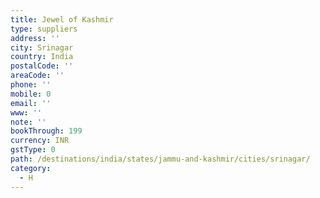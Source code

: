 ```yaml
---
title: Jewel of Kashmir
type: suppliers
address: ''
city: Srinagar
country: India
postalCode: ''
areaCode: ''
phone: ''
mobile: 0
email: ''
www: ''
note: ''
bookThrough: 199
currency: INR
gstType: 0
path: /destinations/india/states/jammu-and-kashmir/cities/srinagar/
category:
  - H
---
```


